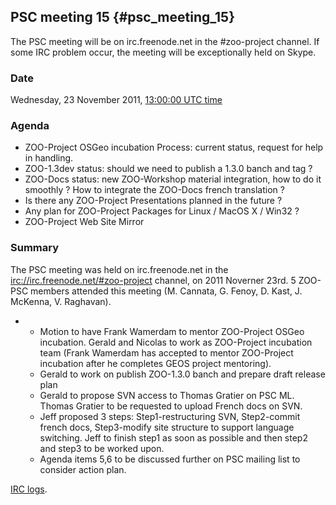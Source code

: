 ## PSC meeting 15 {#psc_meeting_15}

The PSC meeting will be on irc.freenode.net in the \#zoo-project
channel. If some IRC problem occur, the meeting will be exceptionally
held on Skype.

### Date

Wednesday, 23 November 2011, [13:00:00 UTC
time](http://www.timeanddate.com/worldclock/fixedtime.html?year=2011&month=11&day=23&hour=13&min=0&sec=0)

### Agenda

-   ZOO-Project OSGeo incubation Process: current status, request for
    help in handling.
-   ZOO-1.3dev status: should we need to publish a 1.3.0 banch and tag ?
-   ZOO-Docs status: new ZOO-Workshop material integration, how to do it
    smoothly ? How to integrate the ZOO-Docs french translation ?
-   Is there any ZOO-Project Presentations planned in the future ?
-   Any plan for ZOO-Project Packages for Linux / MacOS X / Win32 ?
-   ZOO-Project Web Site Mirror

### Summary

The PSC meeting was held on irc.freenode.net in the
<irc://irc.freenode.net/#zoo-project> channel, on 2011 Noverner 23rd. 5
ZOO-PSC members attended this meeting (M. Cannata, G. Fenoy, D. Kast, J.
McKenna, V. Raghavan).

-   -   Motion to have Frank Wamerdam to mentor ZOO-Project OSGeo
        incubation. Gerald and Nicolas to work as ZOO-Project incubation
        team (Frank Wamerdam has accepted to mentor ZOO-Project
        incubation after he completes GEOS project mentoring).
    -   Gerald to work on publish ZOO-1.3.0 banch and prepare draft
        release plan
    -   Gerald to propose SVN access to Thomas Gratier on PSC ML. Thomas
        Gratier to be requested to upload French docs on SVN.
    -   Jeff proposed 3 steps: Step1-restructuring SVN, Step2-commit
        french docs, Step3-modify site structure to support language
        switching. Jeff to finish step1 as soon as possible and then
        step2 and step3 to be worked upon.
    -   Agenda items 5,6 to be discussed further on PSC mailing list to
        consider action plan.

[IRC logs](http://zoo-project.org/psc_meetings_logs/psc15.txt).

